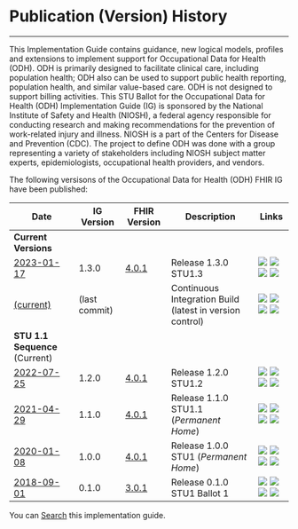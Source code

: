 # Publication (Version) History

-----


This Implementation Guide contains guidance, new logical models, profiles and extensions to implement support for Occupational Data for Health (ODH). ODH is primarily designed to facilitate clinical care, including population health; ODH also can be used to support public health reporting, population health, and similar value-based care. ODH is not designed to support billing activities. This STU Ballot for the Occupational Data for Health (ODH) Implementation Guide (IG) is sponsored by the National Institute of Safety and Health (NIOSH), a federal agency responsible for conducting research and making recommendations for the prevention of work-related injury and illness. NIOSH is a part of the Centers for Disease and Prevention (CDC). The project to define ODH was done with a group representing a variety of stakeholders including NIOSH subject matter experts, epidemiologists, occupational health providers, and vendors.

The following versisons of the Occupational Data for Health (ODH) FHIR IG have been published:

| **Date** | **IG Version** | **FHIR Version** | **Description** | **Links** |
| -------- | -------- | -------- | -------- | -------- | 
| **Current Versions**  |
| [2023-01-17](http://hl7.org/fhir/us/odh/)    | 1.3.0     | [4.0.1](http://hl7.org/fhir/R4/)     | Release 1.3.0 STU1.3     | <img src="HL7 arrow sidways image.png" /> <img src="HL7 arrow down image.png" /><img src="HL7 triangle icon.png" /> <img src="HL7 box icon.png" />  |
| [(current)](https://build.fhir.org/ig/HL7/us-odh/)    | (last commit)     |      | Continuous Integration Build (latest in version control)     | <img src="HL7 arrow sidways image.png" /> <img src="HL7 arrow down image.png" /><img src="HL7 triangle icon.png" /> <img src="HL7 box icon.png" />     |
| **STU 1.1 Sequence** (Current)  |
| [2022-07-25](http://hl7.org/fhir/us/odh/)    | 1.2.0     | [4.0.1](http://hl7.org/fhir/R4/)     | Release 1.2.0 STU1.2     | <img src="HL7 arrow sidways image.png" /> <img src="HL7 arrow down image.png" /><img src="HL7 triangle icon.png" /> <img src="HL7 box icon.png" />  |
| [2021-04-29](https://hl7.org/fhir/us/odh/STU1.1/)     | 1.1.0     | [4.0.1](http://hl7.org/fhir/R4/)     | 	Release 1.1.0 STU1.1 (*Permanent Home*)     | <img src="HL7 arrow sidways image.png" /> <img src="HL7 arrow down image.png" /><img src="HL7 triangle icon.png" /> <img src="HL7 box icon.png" />  |
| [2020-01-08](https://hl7.org/fhir/us/odh/STU1/)     | 1.0.0     | [4.0.1](http://hl7.org/fhir/R4/)     | 	Release 1.0.0 STU1 (*Permanent Home*)     | <img src="HL7 arrow sidways image.png" /> <img src="HL7 arrow down image.png" /><img src="HL7 triangle icon.png" /> <img src="HL7 box icon.png" />  |
| [2018-09-01](http://hl7.org/fhir/us/odh/2018Sep/)     | 0.1.0     | [3.0.1](http://hl7.org/fhir/STU3/)    | Release 0.1.0 STU1 Ballot 1     | <img src="HL7 arrow sidways image.png" /> <img src="HL7 arrow down image.png" /><img src="HL7 triangle icon.png" /> <img src="HL7 box icon.png" />  |






You can [Search](http://hl7.org/fhir/us/odh/searchform.html) this implementation guide.
